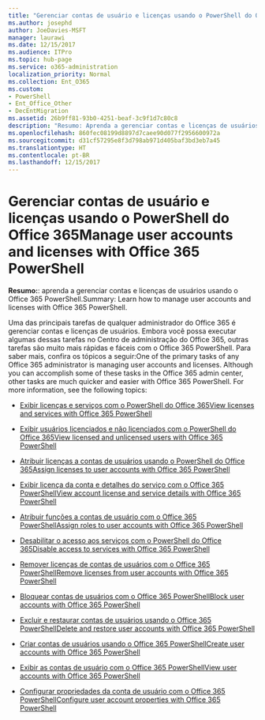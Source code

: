 ```yaml
---
title: "Gerenciar contas de usuário e licenças usando o PowerShell do Office 365"
ms.author: josephd
author: JoeDavies-MSFT
manager: laurawi
ms.date: 12/15/2017
ms.audience: ITPro
ms.topic: hub-page
ms.service: o365-administration
localization_priority: Normal
ms.collection: Ent_O365
ms.custom:
- PowerShell
- Ent_Office_Other
- DecEntMigration
ms.assetid: 26b9ff81-93b0-4251-beaf-3c9f1d7c80c8
description: "Resumo: Aprenda a gerenciar contas e licenças de usuários usando o Office 365 PowerShell."
ms.openlocfilehash: 860fec08199d8897d7caee90d077f2956600972a
ms.sourcegitcommit: d31cf57295e8f3d798ab971d405baf3bd3eb7a45
ms.translationtype: HT
ms.contentlocale: pt-BR
ms.lasthandoff: 12/15/2017
---
```

# <a name="manage-user-accounts-and-licenses-with-office-365-powershell"></a><span data-ttu-id="b32e1-103">Gerenciar contas de usuário e licenças usando o PowerShell do Office 365</span><span class="sxs-lookup"><span data-stu-id="b32e1-103">Manage user accounts and licenses with Office 365 PowerShell</span></span>

 <span data-ttu-id="b32e1-104">**Resumo:**: aprenda a gerenciar contas e licenças de usuários usando o Office 365 PowerShell.</span><span class="sxs-lookup"><span data-stu-id="b32e1-104">Summary: Learn how to manage user accounts and licenses with Office 365 PowerShell.</span></span>
  
<span data-ttu-id="b32e1-p101">Uma das principais tarefas de qualquer administrador do Office 365 é gerenciar contas e licenças de usuários. Embora você possa executar algumas dessas tarefas no Centro de administração do Office 365, outras tarefas são muito mais rápidas e fáceis com o Office 365 PowerShell. Para saber mais, confira os tópicos a seguir:</span><span class="sxs-lookup"><span data-stu-id="b32e1-p101">One of the primary tasks of any Office 365 administrator is managing user accounts and licenses. Although you can accomplish some of these tasks in the Office 365 admin center, other tasks are much quicker and easier with Office 365 PowerShell. For more information, see the following topics:</span></span>
  
- [<span data-ttu-id="b32e1-108">Exibir licenças e serviços com o PowerShell do Office 365</span><span class="sxs-lookup"><span data-stu-id="b32e1-108">View licenses and services with Office 365 PowerShell</span></span>](view-licenses-and-services-with-office-365-powershell.md)
    
- [<span data-ttu-id="b32e1-109">Exibir usuários licenciados e não licenciados com o PowerShell do Office 365</span><span class="sxs-lookup"><span data-stu-id="b32e1-109">View licensed and unlicensed users with Office 365 PowerShell</span></span>](view-licensed-and-unlicensed-users-with-office-365-powershell.md)
    
- [<span data-ttu-id="b32e1-110">Atribuir licenças a contas de usuários usando o PowerShell do Office 365</span><span class="sxs-lookup"><span data-stu-id="b32e1-110">Assign licenses to user accounts with Office 365 PowerShell</span></span>](assign-licenses-to-user-accounts-with-office-365-powershell.md)
    
- [<span data-ttu-id="b32e1-111">Exibir licença da conta e detalhes do serviço com o Office 365 PowerShell</span><span class="sxs-lookup"><span data-stu-id="b32e1-111">View account license and service details with Office 365 PowerShell</span></span>](view-account-license-and-service-details-with-office-365-powershell.md)
    
- [<span data-ttu-id="b32e1-112">Atribuir funções a contas de usuário com o Office 365 PowerShell</span><span class="sxs-lookup"><span data-stu-id="b32e1-112">Assign roles to user accounts with Office 365 PowerShell</span></span>](assign-roles-to-user-accounts-with-office-365-powershell.md)
    
- [<span data-ttu-id="b32e1-113">Desabilitar o acesso aos serviços com o PowerShell do Office 365</span><span class="sxs-lookup"><span data-stu-id="b32e1-113">Disable access to services with Office 365 PowerShell</span></span>](disable-access-to-services-with-office-365-powershell.md)
    
- [<span data-ttu-id="b32e1-114">Remover licenças de contas de usuários com o Office 365 PowerShell</span><span class="sxs-lookup"><span data-stu-id="b32e1-114">Remove licenses from user accounts with Office 365 PowerShell</span></span>](remove-licenses-from-user-accounts-with-office-365-powershell.md)
    
- [<span data-ttu-id="b32e1-115">Bloquear contas de usuários com o Office 365 PowerShell</span><span class="sxs-lookup"><span data-stu-id="b32e1-115">Block user accounts with Office 365 PowerShell</span></span>](block-user-accounts-with-office-365-powershell.md)
    
- [<span data-ttu-id="b32e1-116">Excluir e restaurar contas de usuários usando o Office 365 PowerShell</span><span class="sxs-lookup"><span data-stu-id="b32e1-116">Delete and restore user accounts with Office 365 PowerShell</span></span>](delete-and-restore-user-accounts-with-office-365-powershell.md)
    
- [<span data-ttu-id="b32e1-117">Criar contas de usuários usando o Office 365 PowerShell</span><span class="sxs-lookup"><span data-stu-id="b32e1-117">Create user accounts with Office 365 PowerShell</span></span>](create-user-accounts-with-office-365-powershell.md)
    
- [<span data-ttu-id="b32e1-118">Exibir as contas de usuário com o Office 365 PowerShell</span><span class="sxs-lookup"><span data-stu-id="b32e1-118">View user accounts with Office 365 PowerShell</span></span>](view-user-accounts-with-office-365-powershell.md)
    
- [<span data-ttu-id="b32e1-119">Configurar propriedades da conta de usuário com o Office 365 PowerShell</span><span class="sxs-lookup"><span data-stu-id="b32e1-119">Configure user account properties with Office 365 PowerShell</span></span>](configure-user-account-properties-with-office-365-powershell.md)
    

